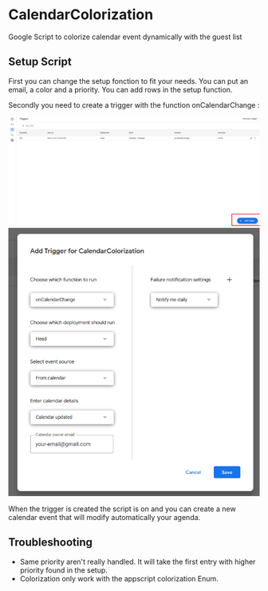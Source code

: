 # CalendarColorization
Google Script to colorize calendar event dynamically with the guest list

## Setup Script

First you can change the setup fonction to fit your needs. You can put an email, a color and a priority. You can add rows in the setup function.

Secondly you need to create a trigger with the function onCalendarChange : 

![Trigger 1](.github/Assets/create_trigger.png)
![Trigger 2](.github/Assets/create_trigger2.png)

When the trigger is created the script is on and you can create a new calendar event that will modify automatically your agenda.

## Troubleshooting

* Same priority aren't really handled. It will take the first entry with higher priority found in the setup.
* Colorization only work with the appscript colorization Enum.
